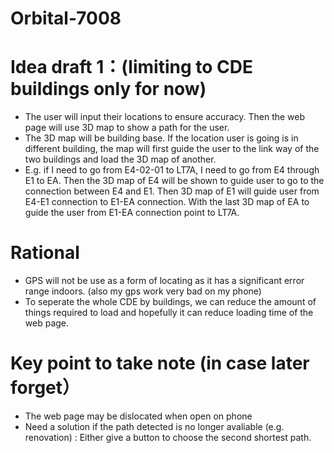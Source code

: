 # Orbital-7008
# Idea draft 1：(limiting to CDE buildings only for now)
- The user will input their locations to ensure accuracy. Then the web page will use 3D map to show a path for the user.
- The 3D map will be building base. If the location user is going is in different building, the map will first guide the user to the link way of the two buildings and load the 3D map of another.
- E.g. if I need to go from E4-02-01 to LT7A, I need to go from E4 through E1 to EA. Then the 3D map of E4 will be shown to guide user to go to the connection between E4 and E1. Then 3D map of E1 will guide user from E4-E1 connection to E1-EA connection. With the last 3D map of EA to guide the user from E1-EA connection point to LT7A.

# Rational
- GPS will not be use as a form of locating as it has a significant error range indoors. (also my gps work very bad on my phone)
- To seperate the whole CDE by buildings, we can reduce the amount of things required to load and hopefully it can reduce loading time of the web page. 

# Key point to take note (in case later forget）
- The web page may be dislocated when open on phone
- Need a solution if the path detected is no longer avaliable (e.g. renovation) : Either give a button to choose the second shortest path.


